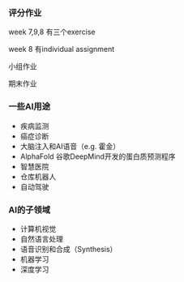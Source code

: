 ### 评分作业

week 7,9,8 有三个exercise

week 8 有individual assignment

小组作业

期末作业



### 一些AI用途

* 疾病监测
* 癌症诊断
* 大脑注入和AI语音（e.g. 霍金）
* AlphaFold 谷歌DeepMind开发的蛋白质预测程序
* 智慧医院
* 仓库机器人
* 自动驾驶

### AI的子领域

* 计算机视觉
* 自然语言处理
* 语音识别和合成（Synthesis）
* 机器学习
* 深度学习